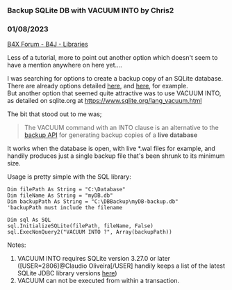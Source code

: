 ### Backup SQLite DB with VACUUM INTO by Chris2
### 01/08/2023
[B4X Forum - B4J - Libraries](https://www.b4x.com/android/forum/threads/145313/)

Less of a tutorial, more to point out another option which doesn't seem to have a mention anywhere on here yet….  
  
I was searching for options to create a backup copy of an SQLite database. There are already options detailed [here](https://www.b4x.com/android/forum/threads/backup-dump-sqlite-tables-via-jshell-bat-file.90415/#content), and [here](https://www.b4x.com/android/forum/threads/class-clssqlitebackups.39523/#content), for example.  
But another option that seemed quite attractive was to use VACUUM INTO, as detailed on sqlite.org at <https://www.sqlite.org/lang_vacuum.html>  
  
The bit that stood out to me was;  
> The VACUUM command with an INTO clause is an alternative to the [backup API](https://www.sqlite.org/backup.html) for generating backup copies of a **live database**

It works when the database is open, with live \*.wal files for example, and handily produces just a single backup file that's been shrunk to its minimum size.  
  
Usage is pretty simple with the SQL library:  

```B4X
Dim filePath As String = "C:\Database"  
Dim fileName As String = "myDB.db"  
Dim backupPath As String = "C:\DBBackup\myDB-backup.db"      'backupPath must include the filename  
  
Dim sql As SQL  
sql.InitializeSQLite(filePath, fileName, False)  
sql.ExecNonQuery2("VACUUM INTO ?", Array(backupPath))
```

  
  
Notes:  
1. VACUUM INTO requires SQLite version 3.27.0 or later ([USER=2806]@Claudio Oliveira[/USER] handily keeps a list of the latest SQLite JDBC library versions [here](https://www.b4x.com/android/forum/threads/sqlite-jdbc-library-version-updates.133792/#content))  
2. VACUUM can not be executed from within a transaction.